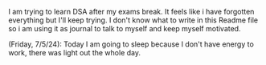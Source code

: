 I am trying to learn DSA after my exams break.
It feels like i have forgotten everything but I'll keep trying.
I don't know what to write in this Readme file so i am using it as journal to talk to myself and keep myself motivated.


(Friday, 7/5/24):  Today I am going to sleep because I don't have energy to work, there was light out the whole day.
